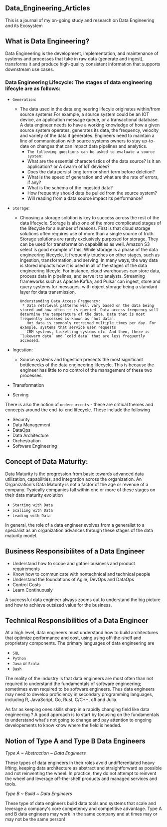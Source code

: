 ## Data_Engineering_Articles

This is a journal of my on-going study and research on Data Engineering and its Ecosystem

## What is Data Engineering?

Data Engineering is the development, implementation, and maintenance of systems and processes that take in raw data (generate and ingest), transforms it and produce high-quality consistent information that supports downstream use cases.

### Data Engineering Lifecycle: The stages of data engineering lifecyle are as follows:
- `Generation`:
  * The data used in the data engineering lifecyle originates within/from source systems.For example, a source system could be an IOT device, an application message queue, or a transactional database. A data engineer needs to have a working knowledge of how a given source system operates, generates its data, the frequency, velocity
    and variety of the data it generates. Engineers need to maintain a line of communication with source systems owners to stay up-to-date on changes that can impact data pipelines and analytics.
     - `The following questions can be asked to evaluate a source system:`
     - What are the essential characteristics of the data source? Is it an application? or A swarm of IoT devices?
     - Does the data persist long term or short term before deletion?
     - What is the speed of generation and what are the rate of errors, if any?
     - What is the schema of the ingested data?
     - How frequently should data be pulled from the source system?
     - Will reading from a data source impact its performance?
- `Storage`:
  * Choosing a storage solution is key to success across the rest of the data lifecycle. Storage is also one of the more complicated stages of the lifecycle for a number of reasons. First is that cloud storage solutions often requires use of more than a single source of truth. Storage solutions are rarely exclusively purposed for 
    storage. They can be used for transformation capabilities as well. Amazon S3 select is good example of this. While storage is a phase of the data engineering lifecycle, it frequently touches on other stages, such as ingestion, transformation, and serving. In many ways, the way data is stored impacts how it is used in all of the 
    stages of the data engineering lifecyle. For instance, cloud warehouses can store data, process data in pipelines, and serve it to analysts. Streaming frameworks such as Apache Kafka, and Pulsar can ingest, store and query systems for messages, with object storage being a standard layer for data transmission.


        Understanding Data Access Frequency:
         * Data retrieval patterns will vary based on the data being stored and how often it is queried. Data access frequency will determine the temperature of the data. Data that is most frequently accessed is known as `hot data`.
           Hot data is commonly retreived multiple times per day. For example, systems that service user requests
           CRM systems, ticketting systems etc. And then, there is `lukewarm data` and `cold data` that are less frequently accessed.
-  Ingestion:
      * Source systems and Ingestion presents the most significant bottlenecks of the data engineering lifecycle. This is because the engineer has little to no control of the management of these two processes. 
   
-  Transformation
-  Serving

  There is also the notion of `undercurrents` - these are critical themes and concepts around the end-to-end lifecycle. These include the following
- Security
- Data Management
- DataOps
- Data Architecture
- Orchestration
- Software Engineering

## Concept of Data Maturity: 
Data Maturity is the progression from basic towards advanced data utilization, capabilities, and integration across the organization. An Organization's Data Maturity is not a factor of the age or revenue of a company. Typically companies fall within one or more of these stages on their data maturity evolution
- `Starting with Data`
- `Scaliing with Data`
- `Leading with Data`

In general, the role of a data engineer evolves from a generalist to a specialist as an organization advances through these stages of the data maturity model.

## Business Responsibilites of a Data Engineer
- Understand how to scope and gather business and product requirements
- Know how to communicate with nontechnical and technical people
- Understand the foundations of Agile, DevOps and DataOps
- Control Costs
- Learn Continuously

A successful data engineer always zooms out to understand the big picture and how to achieve outsized value for the business.

## Technical Responsibilities of a Data Engineer
At a high level, data engineers must understand how to build architectures that optimize performance and cost, using using off-the-shelf and proprietary components. The primary languages of data engineering are 
- `SQL`
- `Python`
- `Java` or `Scala`
- `Bash`

The reality of the industry is that data engineers are most often than not required to understand the fundamentals of software engineering; sometimes even required to be software engineers. Thus data engineers may need to develop proficiency in secondary programming languages, including R, JavaScript, Go, Rust, C/C++, c# and Julia. 

As far as keeping ones skills sharp in a rapidly changing field like data engineering ? A good approach is to start by focusing on the fundamentals to understand what's not going to change and pay attention to ongoing developements to know know where the field is headed. 

## Notion of Type A and Type B Data Engineers

*Type A ~ Abstraction ~ Data Engineers* 

These types of data engineers in their roles avoid undifferentiated heavy lifting, keeping data architecture as abstract and straightforward as possible and not reinventing the wheel. In practice, they do not attempt to reinvent the wheel and leverage off-the-shelf products and managed services and tools. 

*Type B ~ Build ~ Data Engineers*

These type of data engineers build data tools and systems that scale and leverage a company's core competency and competitive advantage. Type A and B data engineers may work in the same company and at times may or may not be the same person!





